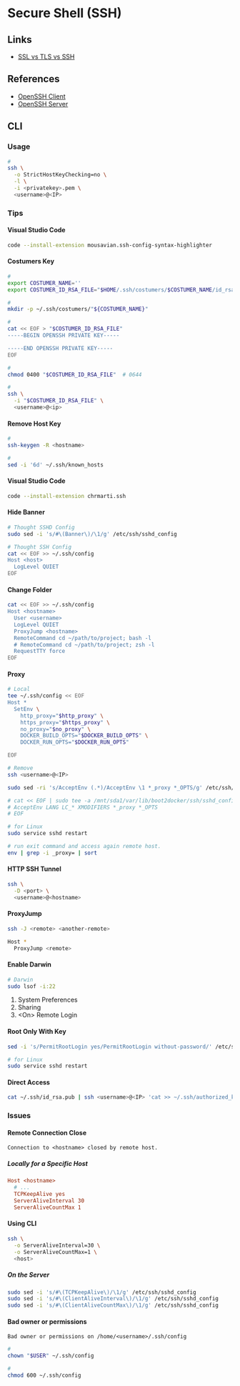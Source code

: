 # Secure Shell (SSH)

## Links

- [SSL vs TLS vs SSH](https://roadmap.sh/guides/ssl-tls-https-ssh)

## References

- [OpenSSH Client](/openssh-client.md)
- [OpenSSH Server](/openssh-server.md)

## CLI

### Usage

```sh
#
ssh \
  -o StrictHostKeyChecking=no \
  -l \
  -i <privatekey>.pem \
  <username>@<IP>
```

### Tips

#### Visual Studio Code

```sh
code --install-extension mousavian.ssh-config-syntax-highlighter
```

#### Costumers Key

```sh
#
export COSTUMER_NAME=''
export COSTUMER_ID_RSA_FILE="$HOME/.ssh/costumers/$COSTUMER_NAME/id_rsa"

#
mkdir -p ~/.ssh/costumers/"${COSTUMER_NAME}"

#
cat << EOF > "$COSTUMER_ID_RSA_FILE"
-----BEGIN OPENSSH PRIVATE KEY-----

-----END OPENSSH PRIVATE KEY-----
EOF

#
chmod 0400 "$COSTUMER_ID_RSA_FILE"  # 0644

#
ssh \
  -i "$COSTUMER_ID_RSA_FILE" \
  <username>@<ip>
```

#### Remove Host Key

```sh
#
ssh-keygen -R <hostname>

#
sed -i '6d' ~/.ssh/known_hosts
```

#### Visual Studio Code

```sh
code --install-extension chrmarti.ssh
```

#### Hide Banner

```sh
# Thought SSHD Config
sudo sed -i 's/#\(Banner\)/\1/g' /etc/ssh/sshd_config

# Thought SSH Config
cat << EOF >> ~/.ssh/config
Host <host>
  LogLevel QUIET
EOF
```

#### Change Folder

```sh
cat << EOF >> ~/.ssh/config
Host <hostname>
  User <username>
  LogLevel QUIET
  ProxyJump <hostname>
  RemoteCommand cd ~/path/to/project; bash -l
  # RemoteCommand cd ~/path/to/project; zsh -l
  RequestTTY force
EOF
```

#### Proxy

```sh
# Local
tee ~/.ssh/config << EOF
Host *
  SetEnv \
    http_proxy="$http_proxy" \
    https_proxy="$https_proxy" \
    no_proxy="$no_proxy" \
    DOCKER_BUILD_OPTS="$DOCKER_BUILD_OPTS" \
    DOCKER_RUN_OPTS="$DOCKER_RUN_OPTS"

EOF

# Remove
ssh <username>@<IP>

sudo sed -ri 's/AcceptEnv (.*)/AcceptEnv \1 *_proxy *_OPTS/g' /etc/ssh/sshd_config

# cat << EOF | sudo tee -a /mnt/sda1/var/lib/boot2docker/ssh/sshd_config
# AcceptEnv LANG LC_* XMODIFIERS *_proxy *_OPTS
# EOF

# for Linux
sudo service sshd restart
```

```sh
# run exit command and access again remote host.
env | grep -i _proxy= | sort
```

#### HTTP SSH Tunnel

<!--
https://github.com/mainyaa/RaspberryPi-Mothership/blob/c9b2b676f650a83a741ddc757d9dd69b795ab672/README.md
https://www.ssh.com/ssh/tunneling/example
https://stackabuse.com/how-to-tunnel-http-with-ssh/
-->

```sh
ssh \
  -D <port> \
  <username>@<hostname>
```

#### ProxyJump

```sh
ssh -J <remote> <another-remote>
```

```sh
Host *
  ProxyJump <remote>
```

#### Enable Darwin

```sh
# Darwin
sudo lsof -i:22
```

1. System Preferences
2. Sharing
3. \<On> Remote Login

#### Root Only With Key

```sh
sed -i 's/PermitRootLogin yes/PermitRootLogin without-password/' /etc/ssh/sshd_config
```

```sh
# for Linux
sudo service sshd restart
```

#### Direct Access

```sh
cat ~/.ssh/id_rsa.pub | ssh <username>@<IP> 'cat >> ~/.ssh/authorized_keys'
```

<!-- ###

```sh
sudo sed -i '/^Port 22.*/a Port 8000' /etc/ssh/sshd_config

sudo systemctl restart sshd
``` -->

### Issues

#### Remote Connection Close

```log
Connection to <hostname> closed by remote host.
```

##### Locally for a Specific Host

```ini
Host <hostname>
  # ...
  TCPKeepAlive yes
  ServerAliveInterval 30
  ServerAliveCountMax 1
```

#### Using CLI

```sh
ssh \
  -o ServerAliveInterval=30 \
  -o ServerAliveCountMax=1 \
  <host>
```

##### On the Server

```sh
sudo sed -i 's/#\(TCPKeepAlive\)/\1/g' /etc/ssh/sshd_config
sudo sed -i 's/#\(ClientAliveInterval\)/\1/g' /etc/ssh/sshd_config
sudo sed -i 's/#\(ClientAliveCountMax\)/\1/g' /etc/ssh/sshd_config
```

#### Bad owner or permissions

```log
Bad owner or permissions on /home/<username>/.ssh/config
```

```sh
#
chown "$USER" ~/.ssh/config

#
chmod 600 ~/.ssh/config
```
